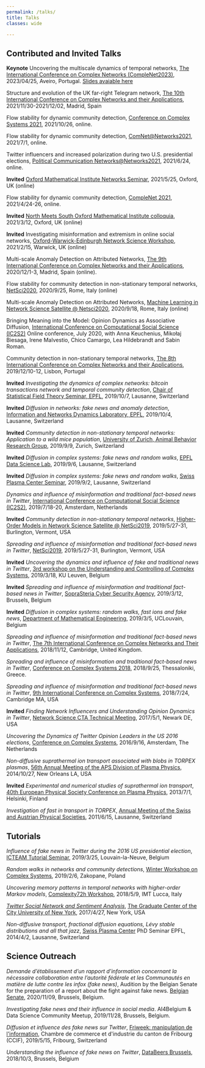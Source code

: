 ```yaml
---
permalink: /talks/
title: Talks
classes: wide

---
```


## Contributed and Invited Talks

<!--
### Upcoming and recent


**Invited** Diffusion in social networks, [Computational Social Science team](https://cmb.huma-num.fr/) seminars, Centre Marc Bloch, 2020/04/21, Berlin, Germany (postponed due to COVID-19).

### Past
-->

**Keynote** Uncovering the multiscale dynamics of temporal networks, [The International Conference on Complex Networks (CompleNet2023)](https://complenet.weebly.com/), 2023/04/25, Aveiro, Portugal. [Slides avaiable here](/_data/2023CompleNet_KeyNote_ABovet.pdf)


Structure and evolution of the UK far-right Telegram network, [The 10th International Conference on Complex Networks and their Applications](https://complexnetworks.org/), 2021/11/30-2021/12/02, Madrid, Spain

Flow stability for dynamic community detection, [Conference on Complex Systems 2021](https://ccs2021.univ-lyon1.fr/), 2021/10/26, online.


Flow stability for dynamic community detection, [ComNet@Networks2021](https://hocinecherifi.wixsite.com/comnets2021/), 2021/7/1, online.

Twitter influencers and increased polarization during two U.S. presidential elections, [Political Communication Networks@Networks2021](https://pcnetworkshop.wordpress.com/), 2021/6/24, online.

**Invited** [Oxford Mathematical Institute Networks Seminar](https://www.maths.ox.ac.uk/groups/networks/networks-seminar), 2021/5/25, Oxford, UK (online)

Flow stability for dynamic community detection, [CompleNet 2021](https://complenet.weebly.com/), 2021/4/24-26, online.

**Invited** [North Meets South Oxford Mathematical Institute colloquia](https://www.maths.ox.ac.uk/node/38067), 2021/3/12, Oxford, UK (online)

**Invited** Investigating misinformation and extremism in online social networks, [Oxford-Warwick-Edinburgh Network Science Workshop](https://warwick.ac.uk/fac/sci/maths/research/miraw/days/owenetsci), 2021/2/15, Warwick, UK (online)

Multi-scale Anomaly Detection on Attributed Networks, [The 9th International Conference on Complex Networks and their Applications](https://www.complexnetworks.org/), 2020/12/1-3, Madrid, Spain (online).

Flow stability for community detection in non-stationary temporal networks, [NetSci2020](https://netsci2020.netscisociety.net/), 2020/9/25, Rome, Italy (online)

Multi-scale Anomaly Detection on Attributed Networks, [Machine Learning in Network Science Satellite @ Netsci2020](https://mlns20.tumblr.com/), 2020/9/18, Rome, Italy (online)

Bringing Meaning into the Model: Opinion Dynamics as Associative Diffusion, [International Conference on Computational Social Science (IC2S2)](https://ic2s2.mit.edu/) Online conference, July 2020, with Anna Keuchenius, Mikołaj Biesaga, Irene Malvestio, Chico Camargo, Lea Hildebrandt and Sabin Roman.

Community detection in non-stationary temporal networks, [The 8th International Conference on Complex Networks and their Applications](https://www.complexnetworks.org/), 2019/12/10-12, Lisbon, Portugal 

**Invited** *Investigating the dynamics of complex networks: bitcoin transactions network and temporal community detection*, [Chair of Statistical Field Theory Seminar, EPFL](https://www.epfl.ch/labs/csft/), 2019/10/7, Lausanne, Switzerland

**Invited** *Diffusion in networks: fake news and anomaly detection*, [Information and Networks Dynamics Laboratory, EPFL](https://indy.epfl.ch/), 2019/10/4, Lausanne, Switzerland

**Invited** *Community detection in non-stationary temporal networks: Application to a wild mice population*, [University of Zurich, Animal Behavior Research Group](https://www.ieu.uzh.ch/en/staff/member/koenig_barbara.html), 2019/9/9, Zurich, Switzerland

**Invited** *Diffusion in complex systems: fake news and random walks*, [EPFL](https://memento.epfl.ch/event/diffusion-in-networks-fake-news-and-random-walks/) [Data Science Lab](https://dlab.epfl.ch/), 2019/9/6, Lausanne, Switzerland

**Invited** *Diffusion in complex systems: fake news and random walks*, [Swiss Plasma Center Seminar](https://spc.epfl.ch/), 2019/9/2, Lausanne, Switzerland

*Dynamics and influence of misinformation and traditional fact-based news in Twitter*, [International Conference on Computational Social Science (IC2S2)](https://2019.ic2s2.org/), 2019/7/18-20, Amsterdam, Netherlands

**Invited** *Community detection in non-stationary temporal networks*, [Higher-Order Models in Network Science Satellite @ NetSci2019](https://uzhdag.github.io/hons_web/), 2019/5/27-31, Burlington, Vermont, USA

*Spreading and influence of misinformation and traditional fact-based news in Twitter*, [NetSci2019](http://netsci2019.com/), 2019/5/27-31, Burlington, Vermont, USA


**Invited** *Uncovering the dynamics and influence of fake and traditional news in Twitter*, [3rd workshop on the Understanding and Controlling of Complex Systems](https://wms.cs.kuleuven.be/ucocos/events/3rd-ucocos-workshop-monday-18-march-2019-leuven-belgium), 2019/3/18, KU Leuven, Belgium

**Invited** *Spreading and influence of misinformation and traditional fact-based news in Twitter*, [SopraSteria Cyber Security Agency](https://www.soprasteria.be/en), 2019/3/12, Brussels, Belgium

**Invited** *Diffusion in complex systems: random walks, fast ions and fake news*, [Department of Mathematical Engineering](https://uclouvain.be/en/research-institutes/icteam/inma/seminars.html), 2019/3/5, UCLouvain, Belgium

*Spreading and influence of misinformation and traditional fact-based news in Twitter*, [The 7th International Conference on Complex Networks and Their Applications](https://www.2018.complexnetworks.org/), 2018/11/12, Cambridge, United Kingdom.

*Spreading and influence of misinformation and traditional fact-based news in Twitter*, [Conference on Complex Systems 2018](http://ccs2018.web.auth.gr/), 2018/9/25, Thessaloniki, Greece.

*Spreading and influence of misinformation and traditional fact-based news in Twitter*, [9th International Conference on Complex Systems](https://necsi.edu/events/iccs2018/), 2018/7/24, Cambridge MA, USA 

**Invited** *Finding Network Influencers and Understanding Opinion Dynamics in Twitter*, [Network Science CTA Technical Meeting](http://www.ns-cta.org/ns-cta-blog/), 2017/5/1, Newark DE, USA

*Uncovering the Dynamics of Twitter Opinion Leaders in the US 2016 elections*, [Conference on Complex Systems](http://www.ccs2016.org/), 2016/9/16, Amsterdam, The Netherlands

*Non-diffusive suprathermal ion transport associated with blobs in TORPEX plasmas*, [56th Annual Meeting of the APS Division of Plasma Physics](https://meetings.aps.org/Meeting/DPP14/Content/2782), 2014/10/27, New Orleans LA, USA

**Invited** *Experimental and numerical studies of suprathermal ion transport*, [40th European Physical Society Conference on Plasma Physics](http://eps2013.aalto.fi/?page=importantDates), 2013/7/1, Helsinki, Finland

*Investigation of fast in transport in TORPEX*, [Annual Meeting of the Swiss and Austrian Physical Societies](https://www.sps.ch/en/events/joint_annual_meeting_2011/), 2011/6/15, Lausanne, Switzerland

## Tutorials

*Influence of fake news in Twitter during the 2016 US presidential election*, [ICTEAM Tutorial Seminar](https://uclouvain.be/en/research-institutes/icteam), 2019/3/25, Louvain-la-Neuve, Belgium

*Random walks in networks and community detections*, [Winter Workshop on Complex Systems](http://wwcs2019.org/), 2019/2/6, Zakopane, Poland

*Uncovering memory patterns in temporal networks with higher-order Markov models*, [Complexity72h Workshop](https://complexity72h.weebly.com/previous-edition.html), 2018/5/9, IMT Lucca, Italy

[*Twitter Social Network and Sentiment Analysis*](https://github.com/alexbovet/network_lesson), [The Graduate Center of the City University of New York](https://gc.cuny.edu/Home), 2017/4/27, New York, USA

*Non-diffusive transport, fractional diffusion equations, Lévy stable distributions and all that jazz*, [Swiss Plasma Center](https://spc.epfl.ch/) PhD Seminar EPFL, 2014/4/2, Lausanne, Switzerland

## Science Outreach

*Demande   d’établissement   d’un   rapport   d’information   concernant   la   nécessaire   collaboration  entre  l’autorité  fédérale  et  les   Communautés   en   matière   de   lutte   contre les infox (fake news)*, Audition by the Belgian Senate for the preparation of a report about the fight against fake news. [Belgian Senate](https://www.senate.be/www/webdriver?MItabObj=pdf&MIcolObj=pdf&MInamObj=pdfid&MItypeObj=application/pdf&MIvalObj=117440622), 2020/11/09, Brussels, Belgium.

*Investigating fake news and their influence in social media*. AI4Belgium & Data Science Community Meetup, 2019/11/28, Brussels, Belgium.

*Diffusion et influence des fake news sur Twitter*, [Friweek: manipulation de l'information](https://www.friweek.ch), Chambre de commerce et d'industrie du canton de Fribourg (CCIF), 2019/5/15, Fribourg, Switzerland

*Understanding the influence of fake news on Twitter*, [DataBeers Brussels](https://databeers.brussels/), 2018/10/3, Brussels, Belgium


